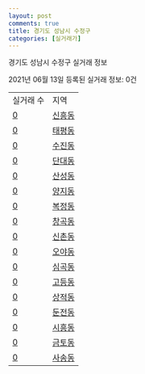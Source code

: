 ```yaml
---
layout: post
comments: true
title: 경기도 성남시 수정구
categories: [실거래가]
---
```


경기도 성남시 수정구 실거래 정보

2021년 06월 13일 등록된 실거래 정보: 0건


<table class="sortable">
  <tr>
    <td>실거래 수</td>
    <td>지역</td>
  </tr>

  
  <tr class="item">
    <td><a href="4113110100.html">0</a></td>
    <td><a href="4113110100.html">신흥동</a></td>
  </tr>
    

  <tr class="item">
    <td><a href="4113110200.html">0</a></td>
    <td><a href="4113110200.html">태평동</a></td>
  </tr>
    

  <tr class="item">
    <td><a href="4113110300.html">0</a></td>
    <td><a href="4113110300.html">수진동</a></td>
  </tr>
    

  <tr class="item">
    <td><a href="4113110400.html">0</a></td>
    <td><a href="4113110400.html">단대동</a></td>
  </tr>
    

  <tr class="item">
    <td><a href="4113110500.html">0</a></td>
    <td><a href="4113110500.html">산성동</a></td>
  </tr>
    

  <tr class="item">
    <td><a href="4113110600.html">0</a></td>
    <td><a href="4113110600.html">양지동</a></td>
  </tr>
    

  <tr class="item">
    <td><a href="4113110700.html">0</a></td>
    <td><a href="4113110700.html">복정동</a></td>
  </tr>
    

  <tr class="item">
    <td><a href="4113110800.html">0</a></td>
    <td><a href="4113110800.html">창곡동</a></td>
  </tr>
    

  <tr class="item">
    <td><a href="4113110900.html">0</a></td>
    <td><a href="4113110900.html">신촌동</a></td>
  </tr>
    

  <tr class="item">
    <td><a href="4113111000.html">0</a></td>
    <td><a href="4113111000.html">오야동</a></td>
  </tr>
    

  <tr class="item">
    <td><a href="4113111100.html">0</a></td>
    <td><a href="4113111100.html">심곡동</a></td>
  </tr>
    

  <tr class="item">
    <td><a href="4113111200.html">0</a></td>
    <td><a href="4113111200.html">고등동</a></td>
  </tr>
    

  <tr class="item">
    <td><a href="4113111300.html">0</a></td>
    <td><a href="4113111300.html">상적동</a></td>
  </tr>
    

  <tr class="item">
    <td><a href="4113111400.html">0</a></td>
    <td><a href="4113111400.html">둔전동</a></td>
  </tr>
    

  <tr class="item">
    <td><a href="4113111500.html">0</a></td>
    <td><a href="4113111500.html">시흥동</a></td>
  </tr>
    

  <tr class="item">
    <td><a href="4113111600.html">0</a></td>
    <td><a href="4113111600.html">금토동</a></td>
  </tr>
    

  <tr class="item">
    <td><a href="4113111700.html">0</a></td>
    <td><a href="4113111700.html">사송동</a></td>
  </tr>
    


</table>
    
